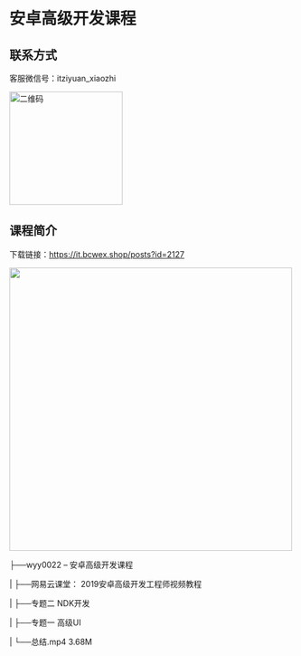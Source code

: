 # 安卓高级开发课程

## 联系方式

客服微信号：itziyuan_xiaozhi

<img src="https://ziyuanyun.oss-cn-guangzhou.aliyuncs.com/common/20240614073449/666b82192834a.jpg" width="200" height="200" alt="二维码">

## 课程简介

下载链接：https://it.bcwex.shop/posts?id=2127

<img src="https://ziyuanyun.oss-cn-guangzhou.aliyuncs.com/yun/20240515183655/6644904719bd3.jpg" width="500" alt="">

  ├──wyy0022 &#8211; 安卓高级开发课程

 | ├──网易云课堂： 2019安卓高级开发工程师视频教程

 | ├──专题二 NDK开发

 | ├──专题一 高级UI

 | └──总结.mp4 3.68M

  